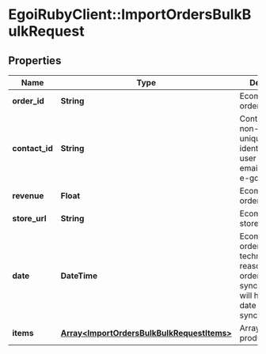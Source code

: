 # EgoiRubyClient::ImportOrdersBulkBulkRequest

## Properties
Name | Type | Description | Notes
------------ | ------------- | ------------- | -------------
**order_id** | **String** | Ecommerce order id | 
**contact_id** | **String** | Contact ID is any non-empty unique string identifying the user (such as an email address or e-goi uid) | [optional] 
**revenue** | **Float** | Ecommerce order revenue | 
**store_url** | **String** | Ecommerce store url | 
**date** | **DateTime** | Ecommerce order date (For technical reasons, all orders synchronized will have the date of synchronization.) | 
**items** | [**Array&lt;ImportOrdersBulkBulkRequestItems&gt;**](ImportOrdersBulkBulkRequestItems.md) | Array of ordered products | 


